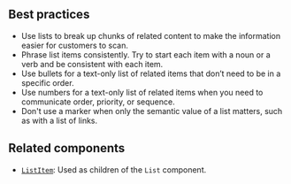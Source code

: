 ## Best practices

- Use lists to break up chunks of related content to make the information easier for customers to scan.
- Phrase list items consistently. Try to start each item with a noun or a verb and be consistent with each item.
- Use bullets for a text-only list of related items that don’t need to be in a specific order.
- Use numbers for a text-only list of related items when you need to communicate order, priority, or sequence.
- Don't use a marker when only the semantic value of a list matters, such as with a list of links.

## Related components

- [`ListItem`](https://github.com/Shopify/ui-extensions/tree/main/packages/checkout-ui-extensions/src/components/ListItem): Used as children of the `List` component.
